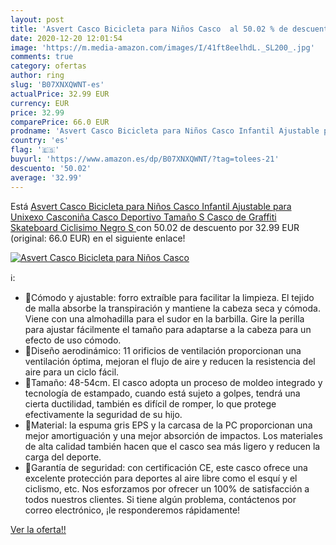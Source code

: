 ```yaml
---
layout: post
title: 'Asvert Casco Bicicleta para Niños Casco  al 50.02 % de descuento'
date: 2020-12-20 12:01:54
image: 'https://m.media-amazon.com/images/I/41ft8eelhdL._SL200_.jpg'
comments: true
category: ofertas
author: ring
slug: 'B07XNXQWNT-es'
actualPrice: 32.99 EUR
currency: EUR
price: 32.99
comparePrice: 66.0 EUR
prodname: 'Asvert Casco Bicicleta para Niños Casco Infantil Ajustable para Unixexo Casconiña Casco Deportivo Tamaño S Casco de Graffiti Skateboard Ciclisimo Negro  S '
country: 'es'
flag: '🇪🇸'
buyurl: 'https://www.amazon.es/dp/B07XNXQWNT/?tag=tolees-21'
descuento: '50.02'
average: '32.99'
---
```


Está [Asvert Casco Bicicleta para Niños Casco Infantil Ajustable para Unixexo Casconiña Casco Deportivo Tamaño S Casco de Graffiti Skateboard Ciclisimo Negro  S ](https://www.amazon.es/dp/B07XNXQWNT/?tag=tolees-21) con 50.02 de descuento por 32.99 EUR (original: 66.0 EUR) en el siguiente enlace!

[![Asvert Casco Bicicleta para Niños Casco ](https://m.media-amazon.com/images/I/41ft8eelhdL._SL200_.jpg)](https://www.amazon.es/dp/B07XNXQWNT/?tag=tolees-21)

ℹ️:

- 🍒Cómodo y ajustable: forro extraíble para facilitar la limpieza. El tejido de malla absorbe la transpiración y mantiene la cabeza seca y cómoda. Viene con una almohadilla para el sudor en la barbilla. Gire la perilla para ajustar fácilmente el tamaño para adaptarse a la cabeza para un efecto de uso cómodo.
- 🍒Diseño aerodinámico: 11 orificios de ventilación proporcionan una ventilación óptima, mejoran el flujo de aire y reducen la resistencia del aire para un ciclo fácil.
- 🍒Tamaño: 48-54cm. El casco adopta un proceso de moldeo integrado y tecnología de estampado, cuando está sujeto a golpes, tendrá una cierta ductilidad, también es difícil de romper, lo que protege efectivamente la seguridad de su hijo.
- 🍒Material: la espuma gris EPS y la carcasa de la PC proporcionan una mejor amortiguación y una mejor absorción de impactos. Los materiales de alta calidad también hacen que el casco sea más ligero y reducen la carga del deporte.
- 🍒Garantía de seguridad: con certificación CE, este casco ofrece una excelente protección para deportes al aire libre como el esquí y el ciclismo, etc. Nos esforzamos por ofrecer un 100% de satisfacción a todos nuestros clientes. Si tiene algún problema, contáctenos por correo electrónico, ¡le responderemos rápidamente!

[Ver la oferta!!](https://www.amazon.es/dp/B07XNXQWNT/?tag=tolees-21)
